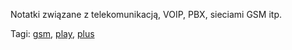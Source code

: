<!--t VOIP t-->
<!--d Notatki związane z telekomunikacją, VOIP, PBX etc d-->

Notatki związane z telekomunikacją, VOIP, PBX, sieciami GSM itp.

Tagi: [gsm][1], [play][2], [plus][3]

  [1]: /tag/gsm
  [2]: /tag/play
  [3]: /tag/plus